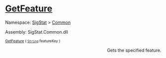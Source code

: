 # [GetFeature](./Signature-100663436.md)

Namespace: [SigStat]() > [Common](./../README.md)

Assembly: SigStat.Common.dll

<sub>[GetFeature](./Signature-100663436.md) ( [`String`](https://docs.microsoft.com/en-us/dotnet/api/System.String) featureKey )         <div style = "text-align: right" >Gets the specified feature.</div></sub>
